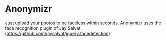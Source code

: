 Anonymizr
=========

Just upload your photos to be faceless within seconds.
Anonymizr uses the face recognition plugin of Jay Salvat (https://github.com/jaysalvat/jquery.facedetection)
